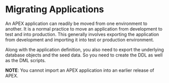 # Migrating Applications 

An APEX application can readily be moved from one environment to another. It is a normal practice to move an application from development to test and into production. This generally involves exporting the application from development and importing it into test or production environment.

Along with the application definition, you also need to export the underlying database objects and the seed data. So you need to create the DDL as well as the DML scripts.

**NOTE**: You cannot import an APEX application into an earlier release of APEX. 

